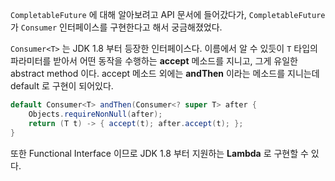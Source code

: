 `CompletableFuture` 에 대해 알아보려고 API 문서에 들어갔다가, `CompletableFuture` 가 `Consumer` 인터페이스를 구현한다고 해서 궁금해졌었다.

`Consumer<T>` 는 JDK 1.8 부터 등장한 인터페이스다. 이름에서 알 수 있듯이 `T` 타입의 파라미터를 받아서 어떤 동작을 수행하는 **accept** 메소드를 지니고, 그게 유일한 abstract method 이다. accept 메소드 외에는 **andThen** 이라는 메소드를 지니는데 default 로 구현이 되어있다.
```java
default Consumer<T> andThen(Consumer<? super T> after {
	Objects.requireNonNull(after);
	return (T t) -> { accept(t); after.accept(t); };
}
```
또한 Functional Interface 이므로 JDK 1.8 부터 지원하는 **Lambda** 로 구현할 수 있다. 